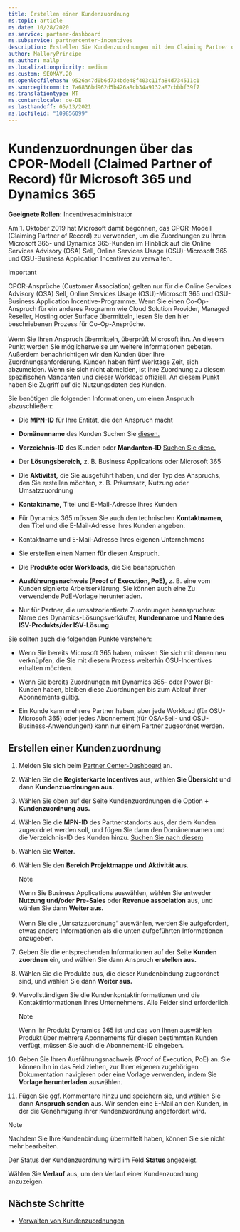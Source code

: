 ```yaml
---
title: Erstellen einer Kundenzuordnung
ms.topic: article
ms.date: 10/28/2020
ms.service: partner-dashboard
ms.subservice: partnercenter-incentives
description: Erstellen Sie Kundenzuordnungen mit dem Claiming Partner of Record(CPOR)-Modell. Hilft bei der Verwaltung von Vertrieb, Nutzung und Incentives für Microsoft 365 & Dynamics 365-Kunden.
author: MalloryPrincipe
ms.author: mallp
ms.localizationpriority: medium
ms.custom: SEOMAY.20
ms.openlocfilehash: 9526a47d0b6d734bde48f403c11fa84d734511c1
ms.sourcegitcommit: 7a6836bd962d5b426a8cb34a9132a87cbbbf39f7
ms.translationtype: MT
ms.contentlocale: de-DE
ms.lasthandoff: 05/13/2021
ms.locfileid: "109856099"
---
```

# <a name="customer-associations-via-the-claimed-partner-of-record-cpor-model-for-microsoft-365-and-dynamics-365"></a>Kundenzuordnungen über das CPOR-Modell (Claimed Partner of Record) für Microsoft 365 und Dynamics 365


**Geeignete Rollen:** Incentivesadministrator

Am 1. Oktober 2019 hat Microsoft damit begonnen, das CPOR-Modell (Claiming Partner of Record) zu verwenden, um die Zuordnungen zu Ihren Microsoft 365- und Dynamics 365-Kunden im Hinblick auf die Online Services Advisory (OSA) Sell, Online Services Usage (OSU)-Microsoft 365 und OSU-Business Application Incentives zu verwalten.

>[!Important]
> CPOR-Ansprüche (Customer Association) gelten nur für die Online Services Advisory (OSA) Sell, Online Services Usage (OSU)-Microsoft 365 und OSU-Business Application Incentive-Programme. Wenn Sie einen Co-Op-Anspruch für ein anderes Programm wie Cloud Solution Provider, Managed Reseller, Hosting oder Surface übermitteln, lesen Sie den hier beschriebenen Prozess für Co-Op-Ansprüche. <br><br>Wenn Sie Ihren Anspruch übermitteln, überprüft Microsoft ihn. An diesem Punkt werden Sie möglicherweise um weitere Informationen gebeten. Außerdem benachrichtigen wir den Kunden über Ihre Zuordnungsanforderung. Kunden haben fünf Werktage Zeit, sich abzumelden. Wenn sie sich nicht abmelden, ist Ihre Zuordnung zu diesem spezifischen Mandanten und dieser Workload offiziell. An diesem Punkt haben Sie Zugriff auf die Nutzungsdaten des Kunden. 

Sie benötigen die folgenden Informationen, um einen Anspruch abzuschließen:

- Die **MPN-ID** für Ihre Entität, die den Anspruch macht

- **Domänenname** des Kunden Suchen Sie [diesen.](find-ids-and-domain-names.md)

- **Verzeichnis-ID** des Kunden oder **Mandanten-ID** [Suchen Sie diese.](find-ids-and-domain-names.md)

- Der **Lösungsbereich,** z. B. Business Applications oder Microsoft 365

- Die **Aktivität,** die Sie ausgeführt haben, und der Typ des Anspruchs, den Sie erstellen möchten, z. B. Präumsatz, Nutzung oder Umsatzzuordnung

- **Kontaktname,** Titel und E-Mail-Adresse Ihres Kunden

- Für Dynamics 365 müssen Sie auch den technischen **Kontaktnamen,** den Titel und die E-Mail-Adresse Ihres Kunden angeben.

- Kontaktname und  E-Mail-Adresse Ihres eigenen Unternehmens

- Sie erstellen einen Namen **für** diesen Anspruch.

- Die **Produkte oder Workloads,** die Sie beanspruchen

- **Ausführungsnachweis (Proof of Execution, PoE),** z. B. eine vom Kunden signierte Arbeitserklärung. Sie können auch eine Zu verwendende PoE-Vorlage herunterladen.

- Nur für Partner, die umsatzorientierte Zuordnungen beanspruchen: Name des Dynamics-Lösungsverkäufer, **Kundenname** und **Name des ISV-Produkts/der ISV-Lösung**.  

Sie sollten auch die folgenden Punkte verstehen:

- Wenn Sie bereits Microsoft 365 haben, müssen Sie sich mit denen neu verknüpfen, die Sie mit diesem Prozess weiterhin OSU-Incentives erhalten möchten.

- Wenn Sie bereits Zuordnungen mit Dynamics 365- oder Power BI-Kunden haben, bleiben diese Zuordnungen bis zum Ablauf ihrer Abonnements gültig.

- Ein Kunde kann mehrere Partner haben, aber jede Workload (für OSU-Microsoft 365) oder jedes Abonnement (für OSA-Sell- und OSU-Business-Anwendungen) kann nur einem Partner zugeordnet werden.

## <a name="create-a-customer-association"></a>Erstellen einer Kundenzuordnung

1. Melden Sie sich beim [Partner Center-Dashboard](https://partner.microsoft.com/dashboard/) an.

2. Wählen Sie die **Registerkarte Incentives** aus, wählen **Sie Übersicht** und dann **Kundenzuordnungen aus.**

3. Wählen Sie oben auf der Seite Kundenzuordnungen die Option **+ Kundenzuordnung aus.**

4. Wählen Sie die **MPN-ID** des Partnerstandorts aus, der dem Kunden zugeordnet werden soll, und fügen Sie dann den Domänennamen und die Verzeichnis-ID des Kunden hinzu. [Suchen Sie nach diesem](find-ids-and-domain-names.md)

5. Wählen Sie **Weiter**.

6. Wählen Sie den **Bereich Projektmappe und** **Aktivität aus.** 

   >[!Note]
   >
   >Wenn Sie Business Applications auswählen, wählen Sie entweder **Nutzung und/oder Pre-Sales** oder **Revenue association** aus, und wählen Sie dann **Weiter aus.** 
   <br><br>Wenn Sie die „Umsatzzuordnung“ auswählen, werden Sie aufgefordert, etwas andere Informationen als die unten aufgeführten Informationen anzugeben.

7. Geben Sie die entsprechenden Informationen auf der Seite **Kunden zuordnen** ein, und wählen Sie dann Anspruch **erstellen aus.**

8. Wählen Sie die Produkte aus, die dieser Kundenbindung zugeordnet sind, und wählen Sie dann **Weiter aus.**

9. Vervollständigen Sie die Kundenkontaktinformationen und die Kontaktinformationen Ihres Unternehmens. Alle Felder sind erforderlich. 

   >[!NOTE]
   >Wenn Ihr Produkt Dynamics 365 ist und das von Ihnen auswählen Produkt über mehrere Abonnements für diesen bestimmten Kunden verfügt, müssen Sie auch die Abonnement-ID eingeben.

10. Geben Sie Ihren Ausführungsnachweis (Proof of Execution, PoE) an. Sie können ihn in das Feld ziehen, zur Ihrer eigenen zugehörigen Dokumentation navigieren oder eine Vorlage verwenden, indem Sie **Vorlage herunterladen** auswählen. 

11. Fügen Sie ggf. Kommentare hinzu und speichern sie, und wählen Sie dann **Anspruch senden** aus. Wir senden eine E-Mail an den Kunden, in der die Genehmigung ihrer Kundenzuordnung angefordert wird.

   >[!NOTE]
   >Nachdem Sie Ihre Kundenbindung übermittelt haben, können Sie sie nicht mehr bearbeiten.

Der Status der Kundenzuordnung wird im Feld **Status** angezeigt.

Wählen Sie **Verlauf**  aus, um den Verlauf einer Kundenzuordnung anzuzeigen.

## <a name="next-steps"></a>Nächste Schritte

- [Verwalten von Kundenzuordnungen](incentives-manage-customer-associations.md)